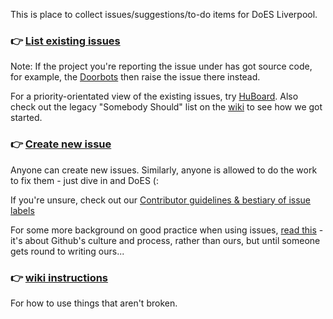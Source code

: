 This is place to collect issues/suggestions/to-do items for DoES Liverpool.

### :point_right: [List existing issues](https://github.com/DoESLiverpool/somebody-should/issues)

Note: If the project you're reporting the issue under has got source code, for example, the [Doorbots](https://github.com/DoESLiverpool/doorbot-setup) then raise the issue there instead.

For a priority-orientated view of the existing issues, try [HuBoard](https://huboard.com/DoESliverpool/somebody-should). Also check out the legacy "Somebody Should" list on the [wiki](https://github.com/DoESLiverpool/somebody-should/wiki/Archive:-Hack-the-Space) to see how we got started.

### :point_right: [Create new issue](https://github.com/DoESLiverpool/somebody-should/issues/new)

Anyone can create new issues.  Similarly, anyone is allowed to do the work to fix them - just dive in and DoES (:

If you're unsure, check out our [Contributor guidelines & bestiary of issue labels](https://github.com/DoESLiverpool/somebody-should/blob/master/CONTRIBUTING.md)

For some more background on good practice when using issues, [read this](http://ben.balter.com/2014/11/06/rules-of-communicating-at-github/) - it's about Github's culture and process, rather than ours, but until someone gets round to writing ours...

### :point_right: [wiki instructions](https://github.com/DoESLiverpool/somebody-should/wiki)

For how to use things that aren't broken. 
